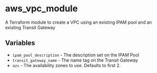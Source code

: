 # aws_vpc_module

A Terraform module to create a VPC using an existing IPAM pool and an existing Transit Gateway

## Variables

* `ipam_pool_description` - The description set on the IPAM Pool
* `transit_gateway_name` - The name tag on the Transit Gateway
* `azs` - The availability zones to use. Defaults to first 2.
